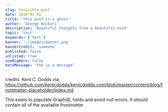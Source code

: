 ```yaml
---
slug: invisible-post
date: 2019-01-01
title: 'this post is a ghost'
author: 'George Bockari'
description: 'Beautiful thoughts from a beautiful mind'
topic: 'test'
keywords: ['test']
banner: './images/banner.png'
bannerCredit: 'someone'
published: false
unlisted: true
useBigHero: false
heroMessage: 'the is a message'
---
```


credits: Kent C. Dodds 
via: https://github.com/kentcdodds/kentcdodds.com/blob/master/content/blog/frontmatter-placeholder/index.md

This exists to populate GraphQL fields and avoid null errors. 
It should contain all of the available frontmatter.
